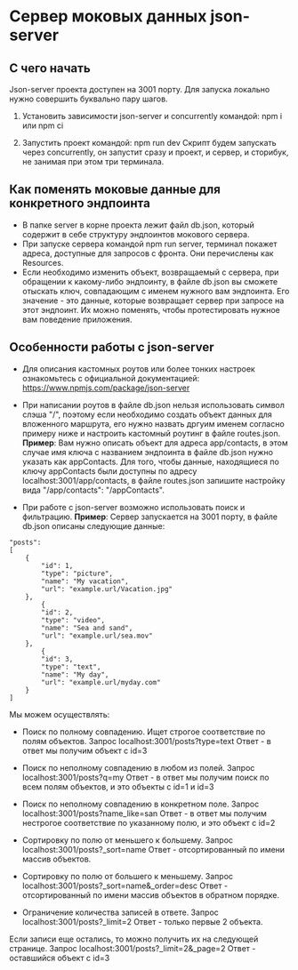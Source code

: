 # Сервер моковых данных json-server

## С чего начать

Json-server проекта доступен на 3001 порту. 
Для запуска локально нужно совершить буквально пару шагов.

1. Установить зависимости json-server и concurrently командой:
npm i 
или
npm ci

2. Запустить проект командой:
npm run dev
Скрипт будем запускать через concurrently, он запустит сразу и проект, и сервер, и сторибук, не занимая при этом три терминала.

## Как поменять моковые данные для конкретного эндпоинта

- В папке server в корне проекта лежит файл db.json, который содержит в себе структуру эндпоинтов мокового сервера. 
- При запуске сервера командой npm run server, терминал покажет адреса, доступные для запросов с фронта. Они перечислены как Resources.
- Если необходимо изменить объект, возвращаемый с сервера, при обращении к какому-либо эндпоинту, в файле db.json вы сможете отыскать ключ, совпадающим с именем нужного вам эндпоинта. Его значение - это данные, которые возвращает сервер при запросе на этот эндпоинт. Их можно поменять, чтобы протестировать нужное вам поведение приложения.

## Особенности работы с json-server

- Для описания кастомных роутов или более тонких настроек ознакомьтесь с официальной документацией: https://www.npmjs.com/package/json-server 

- При написании роутов в файле db.json нельзя использовать символ слэша "/", поэтому если необходимо создать объект данных для вложенного маршрута, его нужно назвать дргуим именем согласно примеру ниже и настроить кастомный роутинг в файле routes.json.
**Пример**: 
Вам нужно описать объект для адреса app/contacts, в этом случае имя ключа с названием эндпоинта в файле db.json нужно указать как appСontacts. Для того, чтобы данные, находящиеся по ключу appСontacts были доступны по адресу localhost:3001/app/contacts, в файле routes.json запишите настройку вида "/app/contacts": "/appСontacts".

- При работе с json-server возможно использовать поиск и фильтрацию. 
**Пример**: 
Сервер запускается на 3001 порту, в файле db.json описаны следующие данные:

```
"posts": 
[
    {
        "id": 1,
        "type": "picture",
        "name": "My vacation",
        "url": "example.url/Vacation.jpg"
    },
        {
        "id": 2,
        "type": "video",
        "name": "Sea and sand",
        "url": "example.url/sea.mov"
    },
        {
        "id": 3,
        "type": "text",
        "name": "My day",
        "url": "example.url/myday.com"
    }
] 
```

Мы можем осуществлять:
- Поиск по полному совпадению. Ищет строгое соответствие по полям объектов. 
Запрос 
localhost:3001/posts?type=text
Ответ - в ответ мы получим объект с id=3

- Поиск по неполному совпадению в любом из полей.
Запрос 
localhost:3001/posts?q=my
Ответ - в ответ мы получим поиск по всем полям объектов, и это объекты с id=1 и id=3

- Поиск по неполному совпадению в конкретном поле.
Запрос 
localhost:3001/posts?name_like=san
Ответ - в ответ мы получим нестрогое соответствие по указанному полю, и это объект с id=2

- Сортировку по полю от меньшего к большему.
Запрос 
localhost:3001/posts?_sort=name
Ответ - отсортированный по имени массив объектов.

- Сортировку по полю от большего к меньшему.
Запрос
localhost:3001/posts?_sort=name&_order=desc
Ответ - отсортированный по имени массив объектов в обратном порядке.

- Ограничение количества записей в ответе.
Запрос
localhost:3001/posts?_limit=2
Ответ - только первые 2 объекта.

Если записи еще остались, то можно получить их на следующей странице.
Запрос
localhost:3001/posts?_limit=2&_page=2
Ответ - оставшийся объект с id=3
